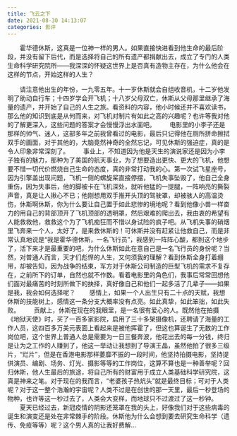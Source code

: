 ```yaml
---
title: 飞云之下
date: 2021-08-30 14:13:07
categories: 影评
---
```


&emsp;&emsp;霍华德休斯，这真是一位神一样的男人。如果直接快进看到他生命的最后阶段，并没有留下后代，而是选择将自己的所有遗产都捐献出去，成立了专门的人类生命科学研究院所——我深深的怀疑这世界上是否真有造物主存在，为什么他会在这样的节点，开始这样的人生？
<!-- more -->
&emsp;&emsp;请注意他出生的年份，一九零五年。十一岁休斯就会自组收音机，十二岁他发明了助动自行车；十四岁学会开飞机；十八岁父母双亡，休斯从父母那里继承了海量的遗产，并开始了自己的人生之旅。看资料的内容，他小时候还并不喜欢读书，那么他的知识到底是从何而来，对飞机对制片有如此之高的兴趣呢？也许等我对他的了解更深入，这些问题的答案才会慢慢浮出水面吧。
&emsp;&emsp;电影里的小李子还是那样的帅气、迷人，这部多年之前我曾看过的电影，最后只记得他在厕所拼命擦拭双手的画面，对于其他的，大脑竟然神奇的全然忘记，可见休斯的强迫症，真的是令人印象非常深刻了。
&emsp;&emsp;事业上，不知道因为他是天生的演说家还是因为小李子独有的魅力，那种为了美国的航天事业，为了想要造出更快、更大的飞机，他想要不惜一切代价燃烧自己生命的态度，真的非常打动我的心。第一次试飞星座号，因为引擎盖出现问题，飞机一侧的螺旋桨直接停摆，飞机失事坠毁了，他自己全身重伤，因为失事后，他的脚被卡在飞机深处，就听他猛的一提腿，一阵响亮的撕裂声音，真是让人揪心不已；他刚想用双手推开头顶的驾驶罩，却被骇人的高温烫伤，休斯啊休斯，你为什么要让自己置于如此悲惨的境地呢？看到他像小兽一样奋力的用自己的背部顶开了飞机顶部的透明罩，然后艰难的爬出去，我由衷的希望有人能救救他，救救这个为了飞机痴狂而不惜以身试险的疯子吧。从飞机失事的硝烟里飞奔来一个人，太好了，是来救休斯的！可休斯并没有赶紧让他救自己，而是非常认真地说是“我是霍华德休斯，一名飞行员”，我感到一阵阵心酸，都到这个地步了，活下来才是最重要的吧，为什么休斯如此在意自己是一名飞行员的身份呢？当然，对普通人而言，天才们彪悍的人生，又何须我的理解？看到休斯全身打着绷带，却被告知，因为战争的结束，军方对于休斯公司制造的巨型飞机的需求不复存在，之前所下的订单，自然也就不作数。看着电影里的角色们，我事后常常回想他们面对最痛苦的时刻所做下的抉择，真好像自己和他们一起多活了几辈子——如果是我，我会如何选择呢？
&emsp;&emsp;感情上，如果一个人出生只有二十点的天赋，我想休斯的技能树上，感情这一条分支大概率没有点亮。如此真挚，如此笨拙，如此失败。
&emsp;&emsp;贡献上，休斯在现在的我眼里，是一名很有爱心的人。既然他在拍摄《地狱天使》时，买了一百多家影院，启用了三十多架摄像机，还聘请了海量的工作人员，这四百多万美元表面上看起来是被他挥霍了，但这也算诞生了无数的工作岗位吧，这个世界上普通人总是需要为一日三餐奔波，他花出去的每一分钱，终归是让为之工作的人赚到了，他这一举动让我想到了导演王晶，虽然他拍了很多三级片，“烂片”，但是在香港电影那样萎靡不振的一段时间，他坚持拍摄电影，坚持提供演员、编剧、场务、灯光、摄影等等的工作岗位，这算不算也是一种善举呢？回归休斯，他人生最后的旅途，将自己所有的财富用于成立人类基础科学研究院，这真是神来之笔。对于现在的我而言，“老婆孩子热炕头”就是最终目标；可对于人类呢？对于这一整个浩瀚的宇宙呢？人类不过是在创世的那一天里，最后一秒登场的物种，也许等这一秒过去了，人类会大变样，而地球只不过渡过了这一秒钟。
&emsp;&emsp;夏天已经过去，新冠疫情的阴影还笼罩在我的头上，好像我们对于这些病毒的诞生和演变还是处在非常棘手的阶段。休斯他为什么会想到要去研究生命科学（遗传、免疫等等）呢？这个男人真的让我好费解…
